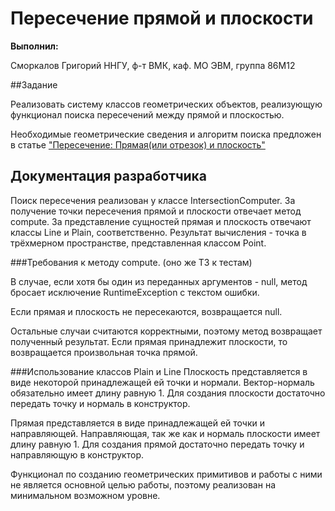 # Пересечение прямой и плоскости

**Выполнил:**

Сморкалов Григорий
ННГУ, ф-т ВМК, каф. МО ЭВМ, группа 86М12

##Задание

Реализовать систему классов геометрических объектов, реализующую функционал поиска пересечений между прямой и плоскостью.

Необходимые геометрические сведения и алгоритм поиска предложен в статье ["Пересечение: Прямая(или отрезок) и плоскость"](http://algolist.manual.ru/maths/geom/intersect/lineplain3d.php)

## Документация разработчика

Поиск пересечения реализован у классе IntersectionComputer. За получение точки пересечения прямой и плоскости отвечает метод compute.
За представление сущностей прямая и плоскость отвечают классы Line и Plain, соответственно. Результат вычисления - точка в трёхмерном пространстве, представленная классом Point.

###Требования к методу compute. (оно же ТЗ к тестам)

В случае, если хотя бы один из переданных аргументов - null, метод бросает исключение RuntimeException с текстом ошибки.

Если прямая и плоскость не пересекаются, возвращается null.

Остальные случаи считаются корректными, поэтому метод возвращает полученный результат. Если прямая принадлежит плоскости, то возвращается произвольная точка прямой. 

###Использование классов Plain и Line
Плоскость представляется в виде некоторой принадлежащей ей точки и нормали. Вектор-нормаль обязательно имеет длину равную 1. Для создания плоскости достаточно передать точку и нормаль в конструктор.

Прямая представляется в виде принадлежащей ей точки и направляющей. Направляющая, так же как и нормаль плоскости имеет длину равную 1. Для создания прямой достаточно передать точку и направляющую в конструктор.

Функционал по созданию геометрических примитивов и работы с ними не является основной целью работы, поэтому реализован на минимальном возможном уровне.